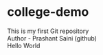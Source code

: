 # college-demo
This is my first Git repository
<br>
Author - Prashant Saini (github)
<br> Hello World
